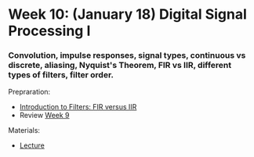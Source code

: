 # Week 10: (January 18) Digital Signal Processing I
### Convolution, impulse responses, signal types, continuous vs discrete, aliasing, Nyquist's Theorem, FIR vs IIR, different types of filters, filter order.

Prepraration:
- [Introduction to Filters: FIR versus IIR](https://community.plm.automation.siemens.com/t5/Testing-Knowledge-Base/Introduction-to-Filters-FIR-versus-IIR/ta-p/520959)
- Review [Week 9](https://github.com/neurotechuoft/Workshops/tree/master/beginner_2020_2021/week_9_convolution_fourier)

Materials: 
- [Lecture](https://github.com/neurotechuoft/Workshops/blob/master/beginner_2020_2021/week_10_dsp1/digital_signal_processing.pdf)